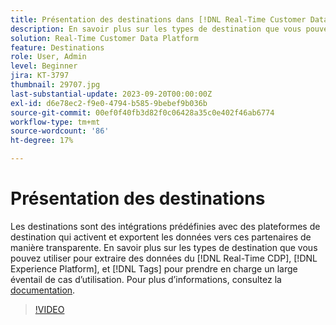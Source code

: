 ```yaml
---
title: Présentation des destinations dans [!DNL Real-Time Customer Data Platform] et [!DNL Experience Platform]
description: En savoir plus sur les types de destination que vous pouvez utiliser pour extraire des données du [!DNL Real-Time CDP], [!DNL Experience Platform], and [!DNL Tags] pour prendre en charge un large éventail de cas d’utilisation.
solution: Real-Time Customer Data Platform
feature: Destinations
role: User, Admin
level: Beginner
jira: KT-3797
thumbnail: 29707.jpg
last-substantial-update: 2023-09-20T00:00:00Z
exl-id: d6e78ec2-f9e0-4794-b585-9bebef9b036b
source-git-commit: 00ef0f40fb3d82f0c06428a35c0e402f46ab6774
workflow-type: tm+mt
source-wordcount: '86'
ht-degree: 17%

---
```


# Présentation des destinations

Les destinations sont des intégrations prédéfinies avec des plateformes de destination qui activent et exportent les données vers ces partenaires de manière transparente. En savoir plus sur les types de destination que vous pouvez utiliser pour extraire des données du [!DNL Real-Time CDP], [!DNL Experience Platform], et [!DNL Tags] pour prendre en charge un large éventail de cas d’utilisation. Pour plus dʼinformations, consultez la [documentation](https://experienceleague.adobe.com/docs/experience-platform/destinations/home.html?lang=fr).

>[!VIDEO](https://video.tv.adobe.com/v/29707?learn=on)

